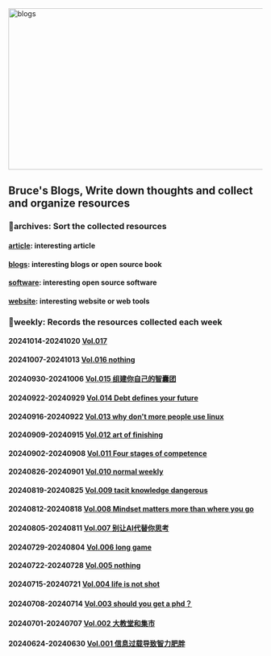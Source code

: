 <img src="https://socialify.git.ci/Real-Bruce/blogs/image?description=1&font=Rokkitt&language=1&name=1&owner=1&pattern=Circuit%20Board&theme=Light" alt="blogs" width="640" height="320" />

## Bruce's Blogs, Write down thoughts and collect and organize resources

### 📌archives: Sort the collected resources

#### [article](/archives/article.md): interesting article

#### [blogs](/archives/blogs.md): interesting blogs or open source book

#### [software](/archives/software.md): interesting open source software

#### [website](/archives/website.md): interesting website or web tools

### 📰weekly: Records the resources collected each week

#### 20241014-20241020 [Vol.017](/weekly/Vol.017.md)

#### 20241007-20241013 [Vol.016 nothing](/weekly/Vol.016.md)

#### 20240930-20241006 [Vol.015 组建你自己的智囊团](/weekly/Vol.015.md)

#### 20240922-20240929 [Vol.014 Debt defines your future](/weekly/Vol.014.md) 

#### 20240916-20240922 [Vol.013 why don't more people use linux](/weekly/Vol.013.md) 

#### 20240909-20240915 [Vol.012 art of finishing](/weekly/Vol.012.md) 
#### 20240902-20240908 [Vol.011 Four stages of competence ](/weekly/Vol.011.md)

#### 20240826-20240901 [Vol.010 normal weekly](/weekly/Vol.010.md) 

#### 20240819-20240825 [Vol.009 tacit knowledge dangerous](/weekly/vol.009.md) 

#### 20240812-20240818 [Vol.008 Mindset matters more than where you go](/weekly/Vol.008.md) 

#### 20240805-20240811 [Vol.007 别让AI代替你思考](/weekly/Vol.007.md) 

#### 20240729-20240804 [Vol.006 long game](/weekly/Vol.006.md) 

#### 20240722-20240728 [Vol.005 nothing](/weekly/Vol.005.md) 

#### 20240715-20240721 [Vol.004 life is not shot](/weekly/Vol.004.md) 

#### 20240708-20240714 [Vol.003 should you get a phd？](/weekly/Vol.003.md) 

#### 20240701-20240707 [Vol.002 大教堂和集市](/weekly/Vol.002.md)

#### 20240624-20240630 [Vol.001 信息过载导致智力肥胖](/weekly/Vol.001.md)